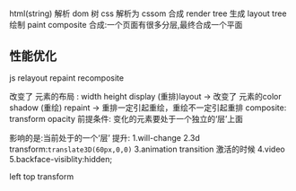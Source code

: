 ## 
html(string) 解析 dom 树
css 解析为 cssom
合成 render tree
生成 layout tree
绘制 paint
composite 合成:一个页面有很多分层,最终合成一个平面

## 性能优化
js relayout repaint recomposite

改变了 元素的布局 : width height display (重排)layout ->
改变了 元素的color shadow (重绘) repaint -> 
重排一定引起重绘，重绘不一定引起重排
composite: transform opacity 前提条件: 变化的元素要处于一个独立的‘层’上面

影响的是:当前处于的一个‘层’
提升:
1.will-change
2.3d transform:`translate3D(60px,0,0)`
3.animation transition 激活的时候
4.video
5.backface-visiblity:hidden;

left top 
transform



